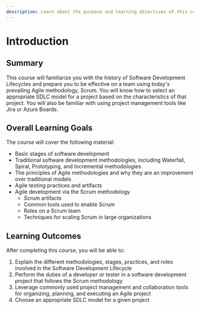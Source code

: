 ```yaml
---
description: Learn about the purpose and learning objectives of this course.
---
```


# Introduction

## Summary

This course will familiarize you with the history of Software Development Lifecycles and prepare you to be effective on a team using today's prevailing Agile methodology, Scrum. You will know how to select an appropriate SDLC model for a project based on the characteristics of that project. You will also be familiar with using project management tools like Jira or Azure Boards.

## Overall Learning Goals

The course will cover the following material:

* Basic stages of software development
* Traditional software development methodologies, including Waterfall, Spiral, Prototyping, and Incremental methodologies
* The principles of Agile methodologies and why they are an improvement over traditional models
* Agile testing practices and artifacts
* Agile development via the Scrum methodology
  * Scrum artifacts
  * Common tools used to enable Scrum
  * Roles on a Scrum team
  * Techniques for scaling Scrum in large organizations

## Learning Outcomes

After completing this course, you will be able to:

1. Explain the different methodologies, stages, practices, and roles involved in the Software Development Lifecycle
2. Perform the duties of a developer or tester in a software development project that follows the Scrum methodology
3. Leverage commonly used project management and collaboration tools for organizing, planning, and executing an Agile project
4. Choose an appropriate SDLC model for a given project
